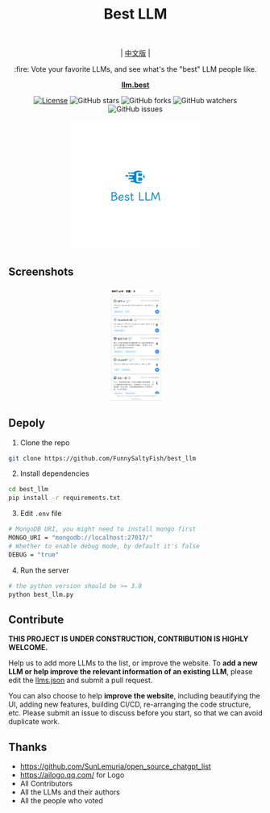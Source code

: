 <h1 align="center">Best LLM</h1></br>
<p align="center">|  <a href="README_CN.md">中文版</a> |</p>
<p align="center">
:fire: Vote your favorite LLMs, and see what's the "best" LLM people like. 
</p>

<p align="center">
  <a href="https://llm.best/"><strong>llm.best</strong></a>
</p>
<p align="center">
  <a href="https://opensource.org/licenses/Apache-2.0"><img alt="License" src="https://img.shields.io/badge/License-Apache%202.0-blue.svg"/></a>
  <img alt="GitHub stars" src="https://img.shields.io/github/stars/funnysaltyfish/best_llm.svg?style=social&label=Star&maxAge=2592000"/>
    <img alt="GitHub forks" src="https://img.shields.io/github/forks/funnysaltyfish/best_llm.svg?style=social&label=Fork&maxAge=2592000"/>
    <img alt="GitHub watchers" src="https://img.shields.io/github/watchers/funnysaltyfish/best_llm.svg?style=social&label=Watch&maxAge=2592000"/>
    <img alt="GitHub issues" src="https://img.shields.io/github/issues/funnysaltyfish/best_llm.svg"/>
</p>

<p align="center">
<img src="logo.png" alt="logo" style="zoom: 25%;" />
</p>

## Screenshots
<p align="center">
<img src="screenshot.png" alt="screenshot" style="zoom: 25%;" />
</p>

## Depoly
1. Clone the repo
```bash
git clone https://github.com/FunnySaltyFish/best_llm
```

2. Install dependencies
```bash
cd best_llm
pip install -r requirements.txt
```

3. Edit `.env` file
```bash
# MongoDB URI, you might need to install mongo first
MONGO_URI = "mongodb://localhost:27017/"
# Whether to enable debug mode, by default it's false
DEBUG = "true"
```

4. Run the server
```bash
# the python version should be >= 3.8
python best_llm.py
```

## Contribute
**THIS PROJECT IS UNDER CONSTRUCTION, CONTRIBUTION IS HIGHLY WELCOME.**

Help us to add more LLMs to the list, or improve the website. 
To **add a new LLM or help improve the relevant information of an existing LLM**, please edit the [llms.json](llms.json) and submit a pull request.

You can also choose to help **improve the website**, including beautifying the UI, adding new features, building CI/CD, re-arranging the code structure, etc. Please submit an issue to discuss before you start, so that we can avoid duplicate work.

## Thanks
- https://github.com/SunLemuria/open_source_chatgpt_list
- https://ailogo.qq.com/ for Logo
- All Contributors
- All the LLMs and their authors
- All the people who voted